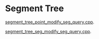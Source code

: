 # Segment Tree

[segment_tree_point_modify_seg_query.cpp](segment_tree_point_modify_seg_query.cpp).

[segment_tree_seg_modify_seg_query.cpp](segment_tree_seg_modify_seg_query.cpp).


